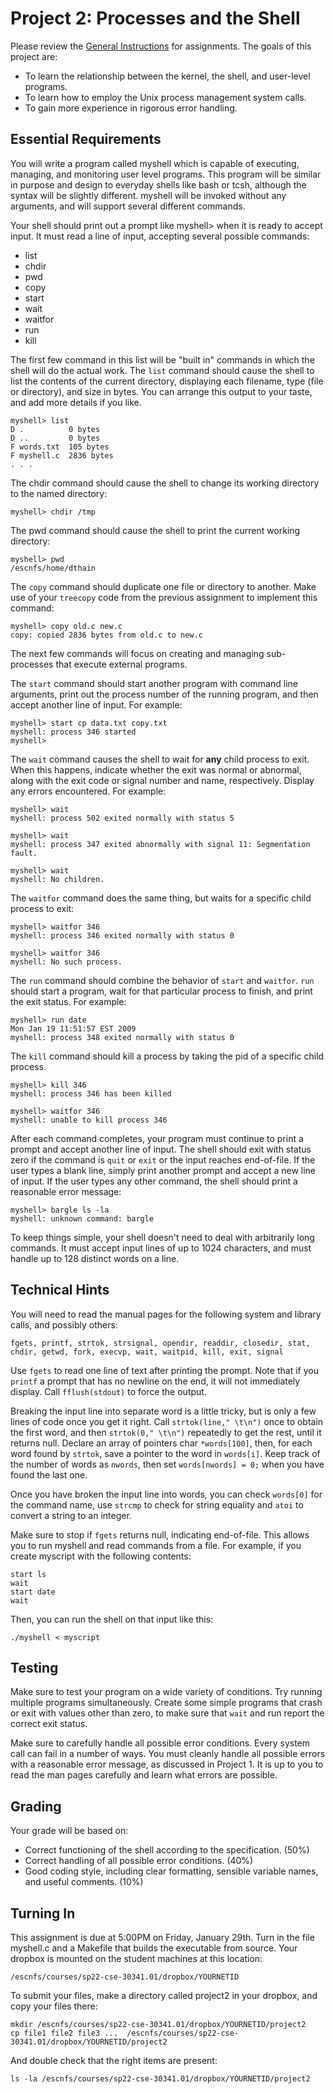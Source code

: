 
# Project 2: Processes and the Shell

Please review the [General Instructions](general) for assignments. The goals of this project are:
- To learn the relationship between the kernel, the shell, and user-level programs.
- To learn how to employ the Unix process management system calls.
- To gain more experience in rigorous error handling.

## Essential Requirements

You will write a program called myshell which is capable of executing, managing, and monitoring user level programs. This program will be similar in purpose and design to everyday shells like bash or tcsh, although the syntax will be slightly different. myshell will be invoked without any arguments, and will support several different commands.

Your shell should print out a prompt like myshell> when it is ready to accept input.
It must read a line of input, accepting several possible commands:

- list
- chdir 
- pwd
- copy
- start
- wait
- waitfor
- run
- kill

The first few command in this list will be "built in" commands in which the shell will do the actual work.  The `list` command should cause the shell to list the contents of the current directory, displaying each filename, type (file or directory), and size in bytes.  You can arrange this output to your taste, and add more details if you like.

```
myshell> list
D .          0 bytes
D ..         0 bytes
F words.txt  105 bytes
F myshell.c  2836 bytes
. . .
```

The chdir command should cause the shell to change its working directory to the named directory:

```
myshell> chdir /tmp
```

The pwd command should cause the shell to print the current working directory:

```
myshell> pwd
/escnfs/home/dthain
```

The `copy` command should duplicate one file or directory to another.  Make use of your `treecopy` code from the previous assignment to implement this command:

```
myshell> copy old.c new.c
copy: copied 2836 bytes from old.c to new.c
```

The next few commands will focus on creating and managing sub-processes that execute external programs.

The `start` command should start another program with command line arguments, print out the process number of the running program, and then accept another line of input. For example:

```
myshell> start cp data.txt copy.txt
myshell: process 346 started
myshell> 
```

The `wait` command causes the shell to wait for **any** child process to exit. When this happens, indicate whether the exit was normal or abnormal, along with the exit code or signal number and name, respectively. Display any errors encountered. For example:

```
myshell> wait
myshell: process 502 exited normally with status 5

myshell> wait
myshell: process 347 exited abnormally with signal 11: Segmentation fault.

myshell> wait
myshell: No children.
```

The `waitfor` command does the same thing, but waits for a specific child process to exit:

```
myshell> waitfor 346
myshell: process 346 exited normally with status 0

myshell> waitfor 346
myshell: No such process.
```

The `run` command should combine the behavior of `start` and `waitfor`. `run` should start a program, wait for that particular process to finish, and print the exit status. For example:

```
myshell> run date
Mon Jan 19 11:51:57 EST 2009
myshell: process 348 exited normally with status 0
```

The `kill` command should kill a process by taking the pid of a specific child process. 

```
myshell> kill 346
myshell: process 346 has been killed

myshell> waitfor 346
myshell: unable to kill process 346
```


After each command completes, your program must continue to print a prompt and accept another line of input. The shell should exit with status zero if the command is `quit` or `exit` or the input reaches end-of-file. If the user types a blank line, simply print another prompt and accept a new line of input. If the user types any other command, the shell should print a reasonable error message:

```
myshell> bargle ls -la
myshell: unknown command: bargle
```

To keep things simple, your shell doesn't need to deal with arbitrarily long commands. It must accept input lines of up to 1024 characters, and must handle up to 128 distinct words on a line.

## Technical Hints

You will need to read the manual pages for the following system and library calls, and possibly others:

```
fgets, printf, strtok, strsignal, opendir, readdir, closedir, stat, chdir, getwd, fork, execvp, wait, waitpid, kill, exit, signal
```

Use `fgets` to read one line of text after printing the prompt. Note that if you `printf` a prompt that has no newline on the end, it will not immediately display. Call `fflush(stdout)` to force the output.

Breaking the input line into separate word is a little tricky, but is only a few lines of code once you get it right. Call `strtok(line," \t\n")` once to obtain the first word, and then `strtok(0," \t\n")` repeatedly to get the rest, until it returns null. Declare an array of pointers char `*words[100]`, then, for each word found by `strtok`, save a pointer to the word in `words[i]`. Keep track of the number of words as `nwords`, then set `words[nwords] = 0;` when you have found the last one.

Once you have broken the input line into words, you can check `words[0]` for the command name, use `strcmp` to check for string equality and `atoi` to convert a string to an integer.

Make sure to stop if `fgets` returns null, indicating end-of-file. This allows you to run myshell and read commands from a file. For example, if you create myscript with the following contents:

```
start ls
wait
start date
wait
```

Then, you can run the shell on that input like this:

```
./myshell < myscript
```

## Testing

Make sure to test your program on a wide variety of conditions. Try running multiple programs simultaneously. Create some simple programs that crash or exit with values other than zero, to make sure that `wait` and run report the correct exit status.

Make sure to carefully handle all possible error conditions. Every system call can fail in a number of ways. You must cleanly handle all possible errors with a reasonable error message, as discussed in Project 1. It is up to you to read the man pages carefully and learn what errors are possible.

## Grading

Your grade will be based on:

- Correct functioning of the shell according to the specification. (50%)
- Correct handling of all possible error conditions. (40%)
- Good coding style, including clear formatting, sensible variable names, and useful comments. (10%)

## Turning In

This assignment is due at 5:00PM on Friday, January 29th.  Turn in the file myshell.c and a Makefile that builds the executable from source. Your dropbox is mounted on the student machines at this location:

```
/escnfs/courses/sp22-cse-30341.01/dropbox/YOURNETID
```

To submit your files, make a directory called project2 in your dropbox, and copy your files there:

```
mkdir /escnfs/courses/sp22-cse-30341.01/dropbox/YOURNETID/project2
cp file1 file2 file3 ...  /escnfs/courses/sp22-cse-30341.01/dropbox/YOURNETID/project2
```

And double check that the right items are present:

```
ls -la /escnfs/courses/sp22-cse-30341.01/dropbox/YOURNETID/project2
```

